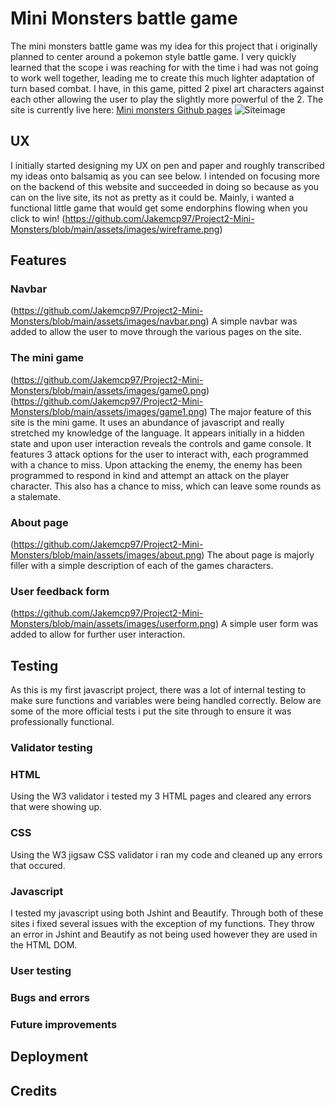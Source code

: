 # Mini Monsters battle game 
The mini monsters battle game was my idea for this project that i originally planned to center around a pokemon style battle game. I very quickly learned that the scope i was reaching for with the time i had was not going to work well together, leading me to create this much lighter adaptation of turn based combat. I have, in this game, pitted 2 pixel art characters against each other allowing the user to play the slightly more powerful of the 2. The site is currently live here: [Mini monsters Github pages](https://jakemcp97.github.io/Project2-Mini-Monsters/index.html)
![Siteimage](https://github.com/Jakemcp97/Project2-Mini-Monsters/blob/main/assets/images/site%20images.png)

## UX
I initially started designing my UX on pen and paper and roughly transcribed my ideas onto balsamiq as you can see below. 
I intended on focusing more on the backend of this website and succeeded in doing so because as you can on the live site, its not as pretty as it could be. Mainly, i wanted a functional little game that would get some endorphins flowing when you click to win! 
(https://github.com/Jakemcp97/Project2-Mini-Monsters/blob/main/assets/images/wireframe.png)

## Features
### Navbar
(https://github.com/Jakemcp97/Project2-Mini-Monsters/blob/main/assets/images/navbar.png)
A simple navbar was added to allow the user to move through the various pages on the site.
### The mini game
(https://github.com/Jakemcp97/Project2-Mini-Monsters/blob/main/assets/images/game0.png) (https://github.com/Jakemcp97/Project2-Mini-Monsters/blob/main/assets/images/game1.png)
The major feature of this site is the mini game. It uses an abundance of javascript and really stretched my knowledge of the language. It appears initially in a hidden state and upon user interaction reveals the controls and game console. It features 3 attack options for the user to interact with, each programmed with a chance to miss. Upon attacking the enemy, the enemy has been programmed to respond in kind and attempt an attack on the player character. This also has a chance to miss, which can leave some rounds as a stalemate. 

### About page
(https://github.com/Jakemcp97/Project2-Mini-Monsters/blob/main/assets/images/about.png)
The about page is majorly filler with a simple description of each of the games characters. 

### User feedback form
(https://github.com/Jakemcp97/Project2-Mini-Monsters/blob/main/assets/images/userform.png)
A simple user form was added to allow for further user interaction. 

## Testing
As this is my first javascript project, there was a lot of internal testing to make sure functions and variables were being handled correctly. Below are some of the more official tests i put the site through to ensure it was professionally functional. 

### Validator testing

### HTML 
Using the W3 validator i tested my 3 HTML pages and cleared any errors that were showing up.
### CSS
Using the W3 jigsaw CSS validator i ran my code and cleaned up any errors that occured. 
### Javascript
I tested my javascript using both Jshint and Beautify. Through both of these sites i fixed several issues with the exception of my functions. They throw an error in Jshint and Beautify as not being used however they are used in the HTML DOM. 

### User testing

### Bugs and errors

### Future improvements

## Deployment

## Credits